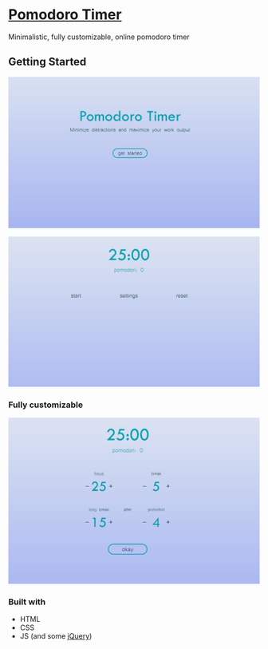 # [Pomodoro Timer](https://barnabasedubio.github.io/pomodoro)
Minimalistic, fully customizable, online pomodoro timer
## Getting Started

![Pomodoro Landing Page](media/readme-images/landing-page.jpg?raw=true "Title")

![Pomodoro Menu Page](media/readme-images/pomodoro-page.jpg?raw=true "Title")

### Fully customizable
![Pomodoro Settings Page](media/readme-images/settings-page.jpg?raw=true "Title")

### Built with
* HTML
* CSS
* JS (and some [jQuery](https://jquery.com/))
